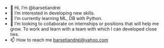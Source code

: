 - 👋 Hi, I’m @barsetiandrei
- 👀 I’m interested in developing new skills.
- 🌱 I’m currently learning ML, DB with Python.
- 💞️ I’m looking to collaborate on internships or positions that will help me grow. To work and learn with a team with which I can developed close ties.
- 📫 How to reach me barsetiandrei@yahoo.com

<!---
barsetiandrei/barsetiandrei is a ✨ special ✨ repository because its `README.md` (this file) appears on your GitHub profile.
You can click the Preview link to take a look at your changes.
--->
